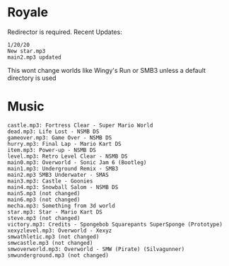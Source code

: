 # Royale
Redirector is required. Recent Updates:
```
1/20/20
New star.mp3
main2.mp3 updated
```
This wont change worlds like Wingy's Run or SMB3 unless a default directory is used
# Music
```
castle.mp3: Fortress Clear - Super Mario World
dead.mp3: Life Lost - NSMB DS
gameover.mp3: Game Over - NSMB DS
hurry.mp3: Final Lap - Mario Kart DS
item.mp3: Power-up - NSMB DS
level.mp3: Retro Level Clear - NSMB DS
main0.mp3: Overworld - Sonic Jam 6 (Bootleg)
main1.mp3: Underground Remix - SMB3
main2.mp3 SMB3 Underwater - SMAS
main3.mp3: Castle - Goonies
main4.mp3: Snowball Salom - NSMB DS
main5.mp3 (not changed)
main6.mp3 (not changed)
mecha.mp3: Something from 3d world
star.mp3: Star - Mario Kart DS
steve.mp3 (not changed)
victory.mp3: Credits - Spongebob Squarepants SuperSponge (Prototype)
xexyzlevel.mp3: Overworld - Xexyz
smwathletic.mp3 (not changed)
smwcastle.mp3 (not changed)
smwoverworld.mp3: Overworld - SMW (Pirate) (Silvagunner)
smwunderground.mp3 (not changed)
```
